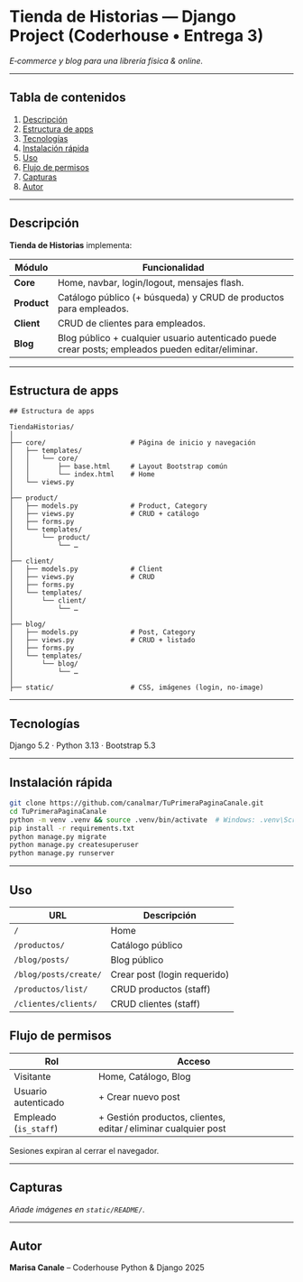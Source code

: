 # Tienda de Historias — Django Project (Coderhouse • Entrega 3)

_E‑commerce y blog para una librería física & online._

---

## Tabla de contenidos
1. [Descripción](#descripción)
2. [Estructura de apps](#estructura-de-apps)
3. [Tecnologías](#tecnologías)
4. [Instalación rápida](#instalación-rápida)
5. [Uso](#uso)
6. [Flujo de permisos](#flujo-de-permisos)
7. [Capturas](#capturas)
8. [Autor](#autor)

---

## Descripción

**Tienda de Historias** implementa:

| Módulo | Funcionalidad |
|--------|---------------|
| **Core**    | Home, navbar, login/logout, mensajes flash. |
| **Product** | Catálogo público (+ búsqueda) y CRUD de productos para empleados. |
| **Client**  | CRUD de clientes para empleados. |
| **Blog**    | Blog público + cualquier usuario autenticado puede crear posts; empleados pueden editar/eliminar. |

---

## Estructura de apps

```text
## Estructura de apps

TiendaHistorias/  
│  
├── core/                     # Página de inicio y navegación  
│   ├── templates/  
│   │   └── core/  
│   │       ├── base.html     # Layout Bootstrap común  
│   │       └── index.html    # Home  
│   └── views.py  
│  
├── product/  
│   ├── models.py             # Product, Category  
│   ├── views.py              # CRUD + catálogo  
│   ├── forms.py  
│   └── templates/  
│       └── product/  
│           └── …  
│  
├── client/  
│   ├── models.py             # Client  
│   ├── views.py              # CRUD  
│   ├── forms.py  
│   └── templates/  
│       └── client/  
│           └── …  
│  
├── blog/  
│   ├── models.py             # Post, Category  
│   ├── views.py              # CRUD + listado  
│   ├── forms.py  
│   └── templates/  
│       └── blog/  
│           └── …  
│  
├── static/                   # CSS, imágenes (login, no-image) 
```

---

## Tecnologías
Django 5.2 · Python 3.13 · Bootstrap 5.3

---

## Instalación rápida

```bash
git clone https://github.com/canalmar/TuPrimeraPaginaCanale.git
cd TuPrimeraPaginaCanale
python -m venv .venv && source .venv/bin/activate  # Windows: .venv\Scripts\activate
pip install -r requirements.txt
python manage.py migrate
python manage.py createsuperuser
python manage.py runserver
```

---

## Uso

| URL | Descripción |
|-----|-------------|
| `/` | Home |
| `/productos/` | Catálogo público |
| `/blog/posts/` | Blog público |
| `/blog/posts/create/` | Crear post (login requerido) |
| `/productos/list/` | CRUD productos (staff) |
| `/clientes/clients/` | CRUD clientes (staff) |


## Flujo de permisos

| Rol | Acceso |
|-----|--------|
| Visitante | Home, Catálogo, Blog |
| Usuario autenticado | + Crear nuevo post |
| Empleado (`is_staff`) | + Gestión productos, clientes, editar / eliminar cualquier post |

Sesiones expiran al cerrar el navegador.

---

## Capturas
_Añade imágenes en `static/README/`._

---

## Autor
**Marisa Canale** – Coderhouse Python & Django 2025

